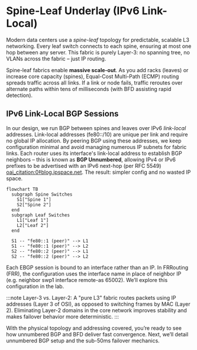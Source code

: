 # Spine-Leaf Underlay (IPv6 Link-Local)

Modern data centers use a *spine-leaf* topology for predictable, scalable L3 networking. Every leaf switch connects to each spine, ensuring at most one hop between any server. This fabric is purely Layer-3: no spanning tree, no VLANs across the fabric – just IP routing.

Spine-leaf fabrics enable **massive scale-out**. As you add racks (leaves) or increase core capacity (spines), Equal-Cost Multi-Path (ECMP) routing spreads traffic across all links. If a link or node fails, traffic reroutes over alternate paths within tens of milliseconds (with BFD assisting rapid detection).

## IPv6 Link-Local BGP Sessions

In our design, we run BGP between spines and leaves over IPv6 *link-local* addresses. Link-local addresses (fe80::/10) are unique per link and require no global IP allocation. By peering BGP using these addresses, we keep configuration minimal and avoid managing numerous IP subnets for fabric links. Each router uses its interface's link-local address to establish BGP neighbors – this is known as **BGP Unnumbered**, allowing IPv4 or IPv6 prefixes to be advertised with an IPv6 next-hop (per RFC 5549) [oai_citation:0‡blog.ipspace.net](https://blog.ipspace.net/2022/11/bgp-unnumbered-duct-tape/#:~:text=We%20know%20that%20unnumbered%20BGP,now%20RFC%208950). The result: simpler config and no wasted IP space.



```mermaid
flowchart TB
  subgraph Spine Switches
    S1["Spine 1"]
    S2["Spine 2"]
  end
  subgraph Leaf Switches
    L1["Leaf 1"]
    L2["Leaf 2"]
  end

  S1 -- "fe80::1 (peer)" --> L1
  S1 -- "fe80::1 (peer)" --> L2
  S2 -- "fe80::2 (peer)" --> L1
  S2 -- "fe80::2 (peer)" --> L2
```

Each EBGP session is bound to an interface rather than an IP. In FRRouting (FRR), the configuration uses the interface name in place of neighbor IP (e.g. neighbor swp1 interface remote-as 65002). We’ll explore this configuration in the lab.

:::note
Layer-3 vs. Layer-2: A "pure L3" fabric routes packets using IP addresses (Layer 3 of OSI), as opposed to switching frames by MAC (Layer 2). Eliminating Layer-2 domains in the core network improves stability and makes failover behavior more deterministic.
:::

With the physical topology and addressing covered, you’re ready to see how unnumbered BGP and BFD deliver fast convergence. Next, we’ll detail unnumbered BGP setup and the sub-50ms failover mechanics.

